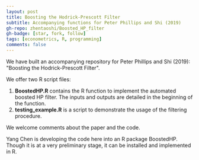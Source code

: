 ```yaml
---
layout: post
title: Boosting the Hodrick-Prescott Filter
subtitle: Accompanying functions for Peter Phillips and Shi (2019)
gh-repo: zhentaoshi/Boosted_HP_filter
gh-badge: [star, fork, follow]
tags: [econometrics, R, programming]
comments: false
---
```


We have built an accompanying repository for Peter Phillips and Shi (2019): "Boosting the Hodrick-Prescott Filter".

We offer two R script files:

1. **BoostedHP.R** contains the R function to implement the automated boosted HP filter. The inputs and outputs are detailed in the beginning of the function.
2. **testing_example.R** is a script to demonstrate the usage of the filtering procedure.

We welcome comments about the paper and the code.

Yang Chen is developing the code here into an R package BoostedHP. Though it is at a very preliminary stage, it can be installed and implemented in R.
